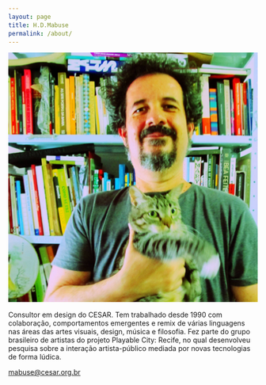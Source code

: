 ```yaml
---
layout: page
title: H.D.Mabuse
permalink: /about/
---
```



![h.d.mabuse](/images/h.d.mabuse.jpg)

Consultor em design do CESAR. Tem trabalhado desde 1990 com colaboração, comportamentos emergentes e remix de várias linguagens nas áreas das artes visuais, design, música e filosofia. Fez parte do grupo brasileiro de artistas do projeto Playable City: Recife, no qual desenvolveu pesquisa sobre a interação artista-público mediada por novas tecnologias de forma lúdica.



[mabuse@cesar.org.br](mailto:mabuse@cesar.org.br)